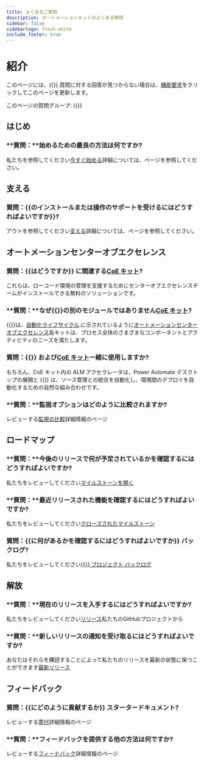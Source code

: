 ```yaml
---
title: よくあるご質問
description: オートメーションキットのよくある質問
sidebar: false
sidebarlogo: fresh-white
include_footer: true
---
```

# 紹介

このページには、{{<product-name>}}.質問に対する回答が見つからない場合は、[機能要求](https://github.com/microsoft/powercat-automation-kit/issues/new/choose)をクリックしてこのページを更新します。

このページの質問グループ:
{{<toc>}}

## はじめ

### **質問：**始めるための最良の方法は何ですか?

私たちを参照してください[今すぐ始める](/ja/get-started)詳細については、ページを参照してください。

## 支える

### **質問：**{{のインストールまたは操作のサポートを受けるにはどうすればよいですか<product-name>}}?

アウトを参照してください[支える](/ja/support)詳細については、ページを参照してください。

## オートメーションセンターオブエクセレンス

### **質問：**{{はどうですか<product-name>}} に関連する[CoE キット](https://learn.microsoft.com/power-platform/guidance/coe/starter-kit)?

これらは、ローコード環境の管理を支援するためにセンターオブエクセレンスチームがインストールできる無料のソリューションです。

### **質問：**なぜ{{<product-name>}}の別のモジュールではありません[CoE キット](https://learn.microsoft.com/power-platform/guidance/coe/starter-kit)?

{{<product-name>}}は、[自動化ライフサイクル](https://learn.microsoft.com/power-automate/guidance/automation-kit/overview/automation-coe-strategy#automation-lifecycle).に示されているように[オートメーションセンターオブエクセレンス](https://learn.microsoft.com/power-automate/guidance/automation-kit/overview/automation-coe-strategy#automation-center-of-excellence)各キットは、プロセス全体のさまざまなコンポーネントとアクティビティのニーズを満たします。

### **質問：**{{<product-name>}} および[CoE キット](https://learn.microsoft.com/power-platform/guidance/coe/starter-kit)一緒に使用しますか?

もちろん、CoE キット内の ALM アクセラレータは、Power Automate デスクトップの展開と {{<product-name>}} は、ソース管理との統合を自動化し、環境間のデプロイを自動化するための自然な組み合わせです。

### **質問：**監視オプションはどのように比較されますか?

レビューする[監視の比較](/ja/monitoring-compare)詳細情報のページ

## ロードマップ

### **質問：**今後のリリースで何が予定されているかを確認するにはどうすればよいですか?

私たちをレビューしてください[マイルストーンを開く](https://github.com/microsoft/powercat-automation-kit/milestones?state=open)

### **質問：**最近リリースされた機能を確認するにはどうすればよいですか?

私たちをレビューしてください[クローズされたマイルストーン](https://github.com/microsoft/powercat-automation-kit/milestones?state=closed)

### **質問：**{{に何があるかを確認するにはどうすればよいですか<product-name>}} バックログ?

私たちをレビューしてください[{{<product-name>}} プロジェクト バックログ](https://aka.ms/ak4pp/backlog)

## 解放

### **質問：**現在のリリースを入手するにはどうすればよいですか?

私たちをレビューしてください[リリース](https://github.com/microsoft/powercat-automation-kit/releases)私たちのGitHubプロジェクトから

### **質問：**新しいリリースの通知を受け取るにはどうすればよいですか?

あなたはそれらを購読することによって私たちのリリースを最新の状態に保つことができます[最新リリース](https://github.com/microsoft/powercat-automation-kit#latest-release)

## フィードバック

### **質問：**{{にどのように貢献するか<product-name>}} スタータードキュメント?

レビューする[寄付](/ja/contribution)詳細情報のページ

### **質問：**フィードバックを提供する他の方法は何ですか?

レビューする[フィードバック](/ja/contribution/feedback)詳細情報のページ
